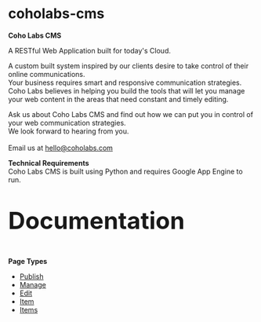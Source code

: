 coholabs-cms
============

<b>Coho Labs CMS</b>
<p>A RESTful Web Application built for today's Cloud.</p>
<p>A custom built system inspired by our clients desire to take control of their online communications.
<br />Your business requires smart and responsive communication strategies. Coho Labs believes in helping you build the tools that will let you manage your web content in the areas that need constant and timely editing.</p>

<p>Ask us about Coho Labs CMS and find out how we can put you in control of your web communication strategies.<br />We look forward to hearing from you.<br /><br />Email us at <a href="mailto:hello@coholabs.com">hello@coholabs.com</a></p>

<p><b>Technical Requirements</b>
<br />Coho Labs CMS is built using Python and requires Google App Engine to run.</p>

<br />
<p><font size="24px"><b>Documentation</b></font></p>
<br />
<p><b>Page Types</b><ul>
    <li><a href="http://www.coholabs.com/cms/docs/publish" target="_blank">Publish</a></li>
    <li><a href="http://www.coholabs.com/cms/docs/manage" target="_blank">Manage</a></li>
    <li><a href="http://www.coholabs.com/cms/docs/edit" target="_blank">Edit</a></li>
    <li><a href="http://www.coholabs.com/cms/docs/item" target="_blank">Item</a></li>
    <li><a href="http://www.coholabs.com/cms/docs/items" target="_blank">Items</a></li>
</ul></p>
